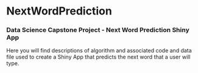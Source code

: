 # NextWordPrediction

### Data Science Capstone Project - Next Word Prediction Shiny App
Here you will find descriptions of algorithm and associated code and data file used to create a Shiny App that predicts the next word that a user will type.


